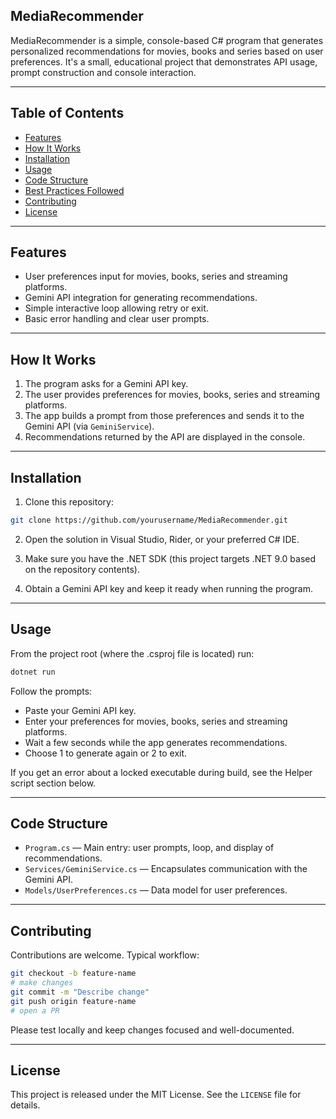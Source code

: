 ## MediaRecommender

MediaRecommender is a simple, console-based C# program that generates personalized recommendations for movies, books and series based on user preferences. It's a small, educational project that demonstrates API usage, prompt construction and console interaction.

---

## Table of Contents

- [Features](#features)
- [How It Works](#how-it-works)
- [Installation](#installation)
- [Usage](#usage)
- [Code Structure](#code-structure)
- [Best Practices Followed](#best-practices-followed)
- [Contributing](#contributing)
- [License](#license)

---

## Features

- User preferences input for movies, books, series and streaming platforms.
- Gemini API integration for generating recommendations.
- Simple interactive loop allowing retry or exit.
- Basic error handling and clear user prompts.

---

## How It Works

1. The program asks for a Gemini API key.
2. The user provides preferences for movies, books, series and streaming platforms.
3. The app builds a prompt from those preferences and sends it to the Gemini API (via `GeminiService`).
4. Recommendations returned by the API are displayed in the console.

---

## Installation

1. Clone this repository:

```bash
git clone https://github.com/yourusername/MediaRecommender.git
```

2. Open the solution in Visual Studio, Rider, or your preferred C# IDE.

3. Make sure you have the .NET SDK (this project targets .NET 9.0 based on the repository contents).

4. Obtain a Gemini API key and keep it ready when running the program.

---

## Usage

From the project root (where the .csproj file is located) run:

```powershell
dotnet run
```

Follow the prompts:
- Paste your Gemini API key.
- Enter your preferences for movies, books, series and streaming platforms.
- Wait a few seconds while the app generates recommendations.
- Choose 1 to generate again or 2 to exit.

If you get an error about a locked executable during build, see the Helper script section below.

---

## Code Structure

- `Program.cs` — Main entry: user prompts, loop, and display of recommendations.
- `Services/GeminiService.cs` — Encapsulates communication with the Gemini API.
- `Models/UserPreferences.cs` — Data model for user preferences.


---

## Contributing

Contributions are welcome. Typical workflow:

```bash
git checkout -b feature-name
# make changes
git commit -m "Describe change"
git push origin feature-name
# open a PR
```

Please test locally and keep changes focused and well-documented.

---

## License

This project is released under the MIT License. See the `LICENSE` file for details.
